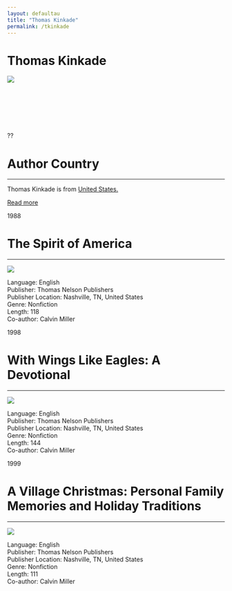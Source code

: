 ```yaml
---
layout: defaultau
title: "Thomas Kinkade"
permalink: /tkinkade
---
```

<!-- partial:index.partial.html -->
<div class="content">
    <h1>Thomas Kinkade</h1>
    <div class="quote">
        <div><img src="https://patch.com/img/cdn/users/98479/2012/05/raw/13cf567e089381246a2b20f47460cc57.jpg" class="logo"></div>
    </div>
    <div class="timeline">
        <div style="padding-bottom:100px;"></div>
        <div class="block">
            <div class="date right"><p class="right">??</p></div>
            <div class="dot"></div>
            <div class="left first">
            <div class="author_country">
                <h1>Author Country</h1><hr>
          <div class="aclocation">  <p>Thomas Kinkade is from <a href="http://localhost:4000/1"> United States.</a></p></div>
                <div class="acreadmore"><a href="#" target="_blank">Read more</a></div>
            </div>
            </div>
        </div>
        <div class="block">
            <div class="date left"><p class="left">1988</p></div>
            <div class="dot"></div>
            <div class="right">
                <h1>The Spirit of America</h1><hr>
                <p><img src="https://images-na.ssl-images-amazon.com/images/I/6195NZA43JL._SY473_BO1,204,203,200_.jpg"></p>
                <p>
                Language: English<br>
                Publisher: Thomas Nelson Publishers<br>
                Publisher Location: Nashville, TN, United States<br>
                Genre: Nonfiction<br>
                Length: 118<br>
                Co-author: Calvin Miller<br>
                </p>
            </div>
        </div>
        <div class="block">
            <div class="date right"><p class="right">1998</p></div>
            <div class="dot"></div>
            <div class="left">
                <h1>With Wings Like Eagles: A Devotional </h1><hr>
                <p><img src="https://images-na.ssl-images-amazon.com/images/I/51YPA1VJJ6L.jpg"></p>
                <p>
                Language: English<br>
                Publisher: Thomas Nelson Publishers<br>
                Publisher Location: Nashville, TN, United States<br>
                Genre: Nonfiction<br>
                Length: 144<br>
                Co-author: Calvin Miller<br>
                </p>
            </div>
        </div>
        <div class="block">
            <div class="date left"><p class="left hide">1999</p></div>
            <div class="dot"></div>
            <div class="right">
                <h1>A Village Christmas: Personal Family Memories and Holiday Traditions</h1><hr>
                <p><img src="https://images-na.ssl-images-amazon.com/images/I/61MBDA6H0PL._SY387_BO1,204,203,200_.jpg"></p>
                <p>Language: English<br>
                Publisher: Thomas Nelson Publishers<br>
                Publisher Location: Nashville, TN, United States<br>
                Genre: Nonfiction<br>
                Length: 111<br>
                Co-author: Calvin Miller<br>
                </p>
            </div>


</div>
<!-- partial -->
  <script src='https://cdnjs.cloudflare.com/ajax/libs/jquery/3.1.1/jquery.min.js'></script><script  src="assets/js/authorscript.js"></script>
